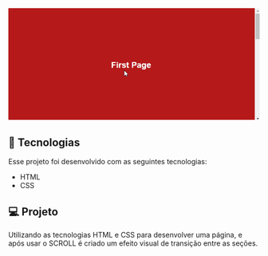 <img src="./demo.gif">

## 🚀 Tecnologias

Esse projeto foi desenvolvido com as seguintes tecnologias:

- HTML
- CSS

## 💻 Projeto

<p>Utilizando as tecnologias HTML e CSS para desenvolver uma página, e após usar o SCROLL é criado um efeito visual de transição entre as seções.
</p>

